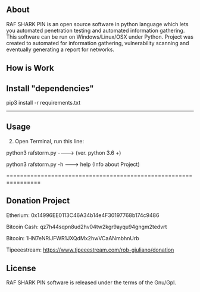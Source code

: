 About
------

RAF SHARK PIN is an open source software in python language which lets you automated penetration testing and automated information gathering. This software can be run on Windows/Linux/OSX under Python. Project was created to automated for information gathering, vulnerability scanning and eventually generating a report for networks.




How is Work
---------------------


Install "dependencies"
------------------------
pip3 install -r requirements.txt

---------------------------------------


Usage
------
2. Open Terminal, run this line:

python3  rafstorm.py           ---->      (ver. python 3.6 +)

python3  rafstorm.py -h         --->       help (Info about Project)

================================================================



Donation Project
------------------
Etherium:       0x14996EE0113C46A34b14e4F30197768b174c9486

Bitcoin Cash:   qz7h44sqpn8ud2hv04tw2kgr9ayqu94gngm2tedvrt

Bitcoin:        1HN7eNRiJFWR1JXQdMx2hwVCaANmbhnUrb

Tipeeestream:   https://www.tipeeestream.com/rob-giuliano/donation




License
--------------
RAF SHARK PIN software is released under the terms of the Gnu/Gpl.


